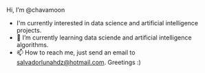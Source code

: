 Hi, I’m @chavamoon
- I'm currently interested in data science and artificial intelligence projects.
- 🌱 I’m currently learning data sciende and artificial intelligence algorithms.
- 📫 How to reach me, just send an email to salvadorlunahdz@hotmail.com.
Greetings :)

<!---
chavamoon/chavamoon is a ✨ special ✨ repository because its `README.md` (this file) appears on your GitHub profile.
You can click the Preview link to take a look at your changes.
--->
